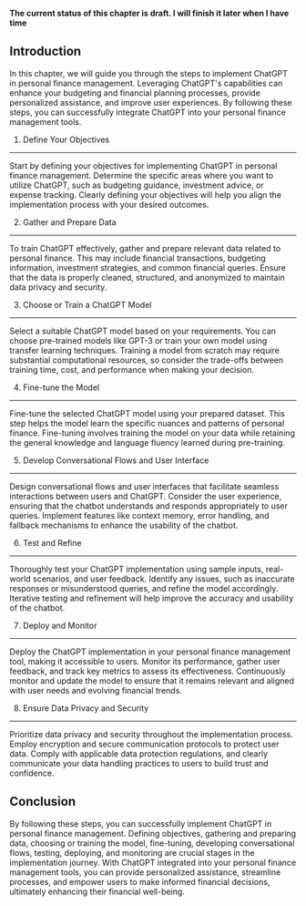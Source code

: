**The current status of this chapter is draft. I will finish it later when I have time**

Introduction
------------

In this chapter, we will guide you through the steps to implement ChatGPT in personal finance management. Leveraging ChatGPT's capabilities can enhance your budgeting and financial planning processes, provide personalized assistance, and improve user experiences. By following these steps, you can successfully integrate ChatGPT into your personal finance management tools.

1. Define Your Objectives
-------------------------

Start by defining your objectives for implementing ChatGPT in personal finance management. Determine the specific areas where you want to utilize ChatGPT, such as budgeting guidance, investment advice, or expense tracking. Clearly defining your objectives will help you align the implementation process with your desired outcomes.

2. Gather and Prepare Data
--------------------------

To train ChatGPT effectively, gather and prepare relevant data related to personal finance. This may include financial transactions, budgeting information, investment strategies, and common financial queries. Ensure that the data is properly cleaned, structured, and anonymized to maintain data privacy and security.

3. Choose or Train a ChatGPT Model
----------------------------------

Select a suitable ChatGPT model based on your requirements. You can choose pre-trained models like GPT-3 or train your own model using transfer learning techniques. Training a model from scratch may require substantial computational resources, so consider the trade-offs between training time, cost, and performance when making your decision.

4. Fine-tune the Model
----------------------

Fine-tune the selected ChatGPT model using your prepared dataset. This step helps the model learn the specific nuances and patterns of personal finance. Fine-tuning involves training the model on your data while retaining the general knowledge and language fluency learned during pre-training.

5. Develop Conversational Flows and User Interface
--------------------------------------------------

Design conversational flows and user interfaces that facilitate seamless interactions between users and ChatGPT. Consider the user experience, ensuring that the chatbot understands and responds appropriately to user queries. Implement features like context memory, error handling, and fallback mechanisms to enhance the usability of the chatbot.

6. Test and Refine
------------------

Thoroughly test your ChatGPT implementation using sample inputs, real-world scenarios, and user feedback. Identify any issues, such as inaccurate responses or misunderstood queries, and refine the model accordingly. Iterative testing and refinement will help improve the accuracy and usability of the chatbot.

7. Deploy and Monitor
---------------------

Deploy the ChatGPT implementation in your personal finance management tool, making it accessible to users. Monitor its performance, gather user feedback, and track key metrics to assess its effectiveness. Continuously monitor and update the model to ensure that it remains relevant and aligned with user needs and evolving financial trends.

8. Ensure Data Privacy and Security
-----------------------------------

Prioritize data privacy and security throughout the implementation process. Employ encryption and secure communication protocols to protect user data. Comply with applicable data protection regulations, and clearly communicate your data handling practices to users to build trust and confidence.

Conclusion
----------

By following these steps, you can successfully implement ChatGPT in personal finance management. Defining objectives, gathering and preparing data, choosing or training the model, fine-tuning, developing conversational flows, testing, deploying, and monitoring are crucial stages in the implementation journey. With ChatGPT integrated into your personal finance management tools, you can provide personalized assistance, streamline processes, and empower users to make informed financial decisions, ultimately enhancing their financial well-being.

